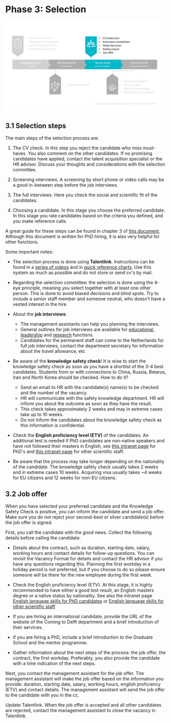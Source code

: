 # Phase 3: Selection

![SelectionPhase](../Hiring/Appendices/3Selection.PNG)


## 3.1 Selection steps 

The main steps of the selection process are:

1. The CV check. In this step you reject the candidate who miss must-haves. You also comment on the other candidates. If no promising candidates have applied, contact the talent acquisition specialist or the HR advisor. Discuss your thoughts and considerations with the selection committee.

2. Screening interviews. A screening by short phone or video calls may be a good in-between step before the job interviews. 

3. The full interviews. Here you check the social and scientific fit of the candidates. 

4. Choosing a candidate. In this stage you choose the preferred candidate. In this stage you rate candidates based on the criteria you defined, and you make reference calls. 


A great guide for these steps can be found in chapter 3 of [this document](../Hiring/Appendices/PhD%20Recruitment%20en%20Selection%20Guide%20V1.pdf). Although this document is written for PhD hiring, it is also very helpful for other functions. 



Some important notes: 
* The selection process is done using **Talentlink**. Instructions can be found in a [series of videos](https://www.youtube.com/watch?v=qbWrpIaE6Ac&list=PLvaU1SY38TUVKbhgaSeaaKQhWeHsRUDiZ&index=1)
and in [quick reference charts](https://intranet.tudelft.nl/en/group/guest/-/recruitmentsysteem). Use this system as much as possible and do not store or send cv's by mail. 

* Regarding the selection committee: the selection is done using the 4-eye principle, meaning you select together with at least one other person. This is done to avoid biased decisions and blind spots. Try to include a senior staff member and someone neutral, who doesn’t have a vested interest in the hire.

* About the **job interviews**: 

  * The management assistants can help you planning the interviews.  
  * General outlines for job interviews are available for [educational](../Hiring/Appendices/JobInterview_HelpingFiles/SPV%20Education%20Questionaire%20-%2020221220.%20-final.docx), 
  [leadership](../Hiring/Appendices/JobInterview_HelpingFiles/SPV%20Leadership%20questionaire%2020221220%20-%20final.docx) and [research](../Hiring/Appendices/JobInterview_HelpingFiles/SPV%20Research%20Questionaire%2020221220%20-%20final.docx) functions.  
  * Candidates for the permanent staff can come to the Netherlands for full job interviews, contact the department secretary for information about the travel allowance, etc 

<!-- Can add a link to the safety check in this section if that page is ready -->
* Be aware of the **knowledge safety check**! It is wise to start the knowledge safety check as soon as you have a shortlist of the 3-4 best candidates. Students from or with connections to China, Russia, Belarus, Iran and North Korea should be checked. How to do it? 

  * Send an email to HR with the candidate(s) name(s) to be checked and the number of the vacancy.  
  * HR will communicate with the safety knowledge department. HR will inform you about the outcome as soon as they have the result.  
  * This check takes approximately 2 weeks and may in extreme cases take up to 10 weeks. 
  * Do not inform the candidates about the knowledge safety check as this information is confidential. 

* Check the **English proficiency level (ETV)** of the candidates. An additional test is needed if PhD candidates are non-native speakers and have not followed their masters in English, see [this intranet page](https://intranet.tudelft.nl/en/-/english-language-skills-etv-for-phd-candidates?p_l_back_url=%2Fen%2Fgroup%2Fguest%2Fsearch%3Fq%3Detv) for PhD's and [this intranet page](https://intranet.tudelft.nl/en/-/itav-english-language-skills?p_l_back_url=%2Fen%2Fgroup%2Fguest%2Fsearch%3Fq%3Detv) for other scientific staff.


* Be aware that the process may take longer depending on the nationality of the candidate. The knowledge safety check usually takes 2 weeks and in extreme cases 10 weeks. Acquiring visa usually takes ~4 weeks for EU citizens and 12 weeks for non-EU citizens. 


## 3.2 Job offer 

When you have selected your preferred candidate and the Knowledge Safety Check is positive, you can inform the candidate and send a job offer. Make sure you do not reject your second-best or silver candidate(s) before the job offer is signed.  

First, you call the candidate with the good news. Collect the following details before calling the candidate: 

* Details about the contract, such as duration, starting date, salary, working hours and contact details for follow-up questions. You can revisit the Vacancy Format for details and contact the HR advisor if you have any questions regarding this. Planning the first workday in a holiday period is not preferred, but if you choose to do so please ensure someone will be there for the new employee during the first week. 

* Check the English proficiency level (ETV). At this stage, it is highly recommended to have either a good test result, an English masters degree or a native status by nationality. See also the intranet page [English language skills for PhD candidates](https://intranet.tudelft.nl/en/-/english-language-skills-etv-for-phd-candidates?p_l_back_url=%2Fen%2Fgroup%2Fguest%2Fsearch%3Fq%3Detv) or [English language skills for other scientific staff](https://intranet.tudelft.nl/en/-/itav-english-language-skills?p_l_back_url=%2Fen%2Fgroup%2Fguest%2Fsearch%3Fq%3Detv)

* If you are hiring an international candidate, provide the URL of the website of the Coming to Delft department and a brief introduction of their services.  

* If you are hiring a PhD, include a brief introduction to the Graduate School and the mentor programme. 

* Gather information about the next steps of the process: the job offer, the contract, the first workday. Preferably, you also provide the candidate with a time indication of the next steps. 

Next, you contact the management assistant for the job offer. The management assistant will make the job offer based on the information you provide: duration, starting date, salary, working hours, english proficiency (ETV) and contact details. The management assistant will send the job offer to the candidate with you in the cc. 

Update Talentlink. When the job offer is accepted and all other candidates are rejected, contact the management assistant to close the vacancy in Talentlink. 